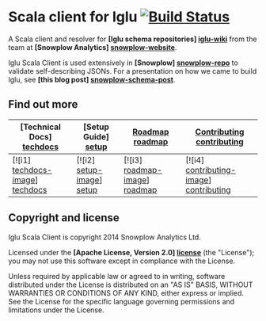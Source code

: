 # Scala client for Iglu [![Build Status](https://travis-ci.org/snowplow/iglu-scala-client.png)](https://travis-ci.org/snowplow/iglu-scala-client)

A Scala client and resolver for **[Iglu schema repositories] [iglu-wiki]** from the team at **[Snowplow Analytics] [snowplow-website]**.

Iglu Scala Client is used extensively in **[Snowplow] [snowplow-repo]** to validate self-describing JSONs. For a presentation on how we came to build Iglu, see **[this blog post] [snowplow-schema-post]**.

## Find out more

| **[Technical Docs] [techdocs]**     | **[Setup Guide] [setup]**     | **[Roadmap] [roadmap]**           | **[Contributing] [contributing]**           |
|-------------------------------------|-------------------------------|-----------------------------------|---------------------------------------------|
| [![i1] [techdocs-image]] [techdocs] | [![i2] [setup-image]] [setup] | [![i3] [roadmap-image]] [roadmap] | [![i4] [contributing-image]] [contributing] |

## Copyright and license

Iglu Scala Client is copyright 2014 Snowplow Analytics Ltd.

Licensed under the **[Apache License, Version 2.0] [license]** (the "License");
you may not use this software except in compliance with the License.

Unless required by applicable law or agreed to in writing, software
distributed under the License is distributed on an "AS IS" BASIS,
WITHOUT WARRANTIES OR CONDITIONS OF ANY KIND, either express or implied.
See the License for the specific language governing permissions and
limitations under the License.

[iglu-wiki]: https://github.com/snowplow/iglu/wiki
[snowplow-schema-post]: http://snowplowanalytics.com/blog/2014/06/06/making-snowplow-schemas-flexible-a-technical-approach/

[snowplow-repo]: https://github.com/snowplow/snowplow
[snowplow-website]: http://snowplowanalytics.com

[techdocs-image]: https://d3i6fms1cm1j0i.cloudfront.net/github/images/techdocs.png
[setup-image]: https://d3i6fms1cm1j0i.cloudfront.net/github/images/setup.png
[roadmap-image]: https://d3i6fms1cm1j0i.cloudfront.net/github/images/roadmap.png
[contributing-image]: https://d3i6fms1cm1j0i.cloudfront.net/github/images/contributing.png

[techdocs]: https://github.com/snowplow/iglu/wiki/Scala-client
[setup]: https://github.com/snowplow/iglu/wiki/Scala-client-setup
[roadmap]: https://github.com/snowplow/iglu/wiki/Product-roadmap
[contributing]: https://github.com/snowplow/iglu/wiki/Contributing

[license]: http://www.apache.org/licenses/LICENSE-2.0

